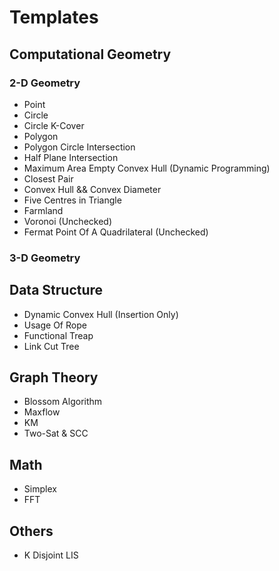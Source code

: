 Templates
=========

## Computational Geometry
### 2-D Geometry
* Point
* Circle
* Circle K-Cover
* Polygon
* Polygon Circle Intersection
* Half Plane Intersection
* Maximum Area Empty Convex Hull (Dynamic Programming)
* Closest Pair
* Convex Hull && Convex Diameter
* Five Centres in Triangle
* Farmland
* Voronoi (Unchecked)
* Fermat Point Of A Quadrilateral (Unchecked)

### 3-D Geometry


## Data Structure
* Dynamic Convex Hull (Insertion Only)
* Usage Of Rope
* Functional Treap
* Link Cut Tree

## Graph Theory
* Blossom Algorithm
* Maxflow
* KM
* Two-Sat & SCC

## Math
* Simplex
* FFT

## Others
* K Disjoint LIS
